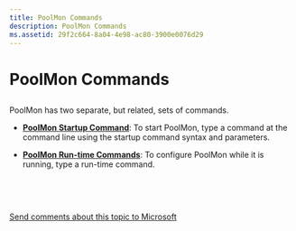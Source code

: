 ```yaml
---
title: PoolMon Commands
description: PoolMon Commands
ms.assetid: 29f2c664-8a04-4e98-ac80-3900e0076d29
---
```


# PoolMon Commands


## <span id="ddk_poolmon_commands_tools"></span><span id="DDK_POOLMON_COMMANDS_TOOLS"></span>


PoolMon has two separate, but related, sets of commands.

-   [**PoolMon Startup Command**](poolmon-startup-command.md): To start PoolMon, type a command at the command line using the startup command syntax and parameters.

-   [**PoolMon Run-time Commands**](poolmon-run-time-commands.md): To configure PoolMon while it is running, type a run-time command.

 

 

[Send comments about this topic to Microsoft](mailto:wsddocfb@microsoft.com?subject=Documentation%20feedback%20[devtest\devtest]:%20PoolMon%20Commands%20%20RELEASE:%20%2811/17/2016%29&body=%0A%0APRIVACY%20STATEMENT%0A%0AWe%20use%20your%20feedback%20to%20improve%20the%20documentation.%20We%20don't%20use%20your%20email%20address%20for%20any%20other%20purpose,%20and%20we'll%20remove%20your%20email%20address%20from%20our%20system%20after%20the%20issue%20that%20you're%20reporting%20is%20fixed.%20While%20we're%20working%20to%20fix%20this%20issue,%20we%20might%20send%20you%20an%20email%20message%20to%20ask%20for%20more%20info.%20Later,%20we%20might%20also%20send%20you%20an%20email%20message%20to%20let%20you%20know%20that%20we've%20addressed%20your%20feedback.%0A%0AFor%20more%20info%20about%20Microsoft's%20privacy%20policy,%20see%20http://privacy.microsoft.com/default.aspx. "Send comments about this topic to Microsoft")




